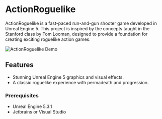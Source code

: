 # ActionRoguelike

ActionRoguelike is a fast-paced run-and-gun shooter game developed in Unreal Engine 5. This project is inspired by the concepts taught in the Stanford class by Tom Looman, designed to provide a foundation for creating exciting roguelike action games.

![ActionRoguelike Demo](https://i.imgur.com/j9i48yQ.png)

## Features

- Stunning Unreal Engine 5 graphics and visual effects.
- A classic roguelike experience with permadeath and progression.

### Prerequisites

- Unreal Engine 5.3.1
- Jetbrains or Visual Studio
